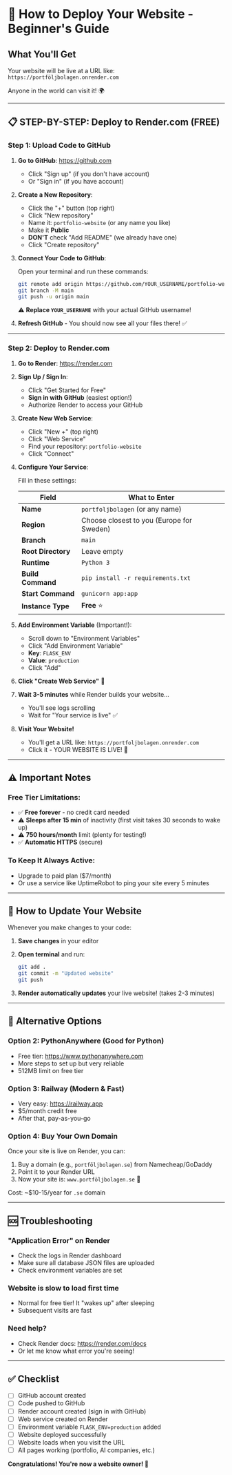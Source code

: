 # 🚀 How to Deploy Your Website - Beginner's Guide

## What You'll Get
Your website will be live at a URL like: `https://portföljbolagen.onrender.com`

Anyone in the world can visit it! 🌍

---

## 📋 **STEP-BY-STEP: Deploy to Render.com (FREE)**

### **Step 1: Upload Code to GitHub**

1. **Go to GitHub**: https://github.com
   - Click "Sign up" (if you don't have account)
   - Or "Sign in" (if you have account)

2. **Create a New Repository**:
   - Click the "+" button (top right)
   - Click "New repository"
   - Name it: `portfolio-website` (or any name you like)
   - Make it **Public**
   - **DON'T** check "Add README" (we already have one)
   - Click "Create repository"

3. **Connect Your Code to GitHub**:
   
   Open your terminal and run these commands:
   
   ```bash
   git remote add origin https://github.com/YOUR_USERNAME/portfolio-website.git
   git branch -M main
   git push -u origin main
   ```
   
   ⚠️ **Replace `YOUR_USERNAME`** with your actual GitHub username!

4. **Refresh GitHub** - You should now see all your files there! ✅

---

### **Step 2: Deploy to Render.com**

1. **Go to Render**: https://render.com

2. **Sign Up / Sign In**:
   - Click "Get Started for Free"
   - **Sign in with GitHub** (easiest option!)
   - Authorize Render to access your GitHub

3. **Create New Web Service**:
   - Click "New +" (top right)
   - Click "Web Service"
   - Find your repository: `portfolio-website`
   - Click "Connect"

4. **Configure Your Service**:
   
   Fill in these settings:
   
   | Field | What to Enter |
   |-------|---------------|
   | **Name** | `portfoljbolagen` (or any name) |
   | **Region** | Choose closest to you (Europe for Sweden) |
   | **Branch** | `main` |
   | **Root Directory** | Leave empty |
   | **Runtime** | `Python 3` |
   | **Build Command** | `pip install -r requirements.txt` |
   | **Start Command** | `gunicorn app:app` |
   | **Instance Type** | **Free** ⭐ |

5. **Add Environment Variable** (Important!):
   - Scroll down to "Environment Variables"
   - Click "Add Environment Variable"
   - **Key**: `FLASK_ENV`
   - **Value**: `production`
   - Click "Add"

6. **Click "Create Web Service"** 🎉

7. **Wait 3-5 minutes** while Render builds your website...
   - You'll see logs scrolling
   - Wait for "Your service is live" ✅

8. **Visit Your Website!**
   - You'll get a URL like: `https://portfoljbolagen.onrender.com`
   - Click it - YOUR WEBSITE IS LIVE! 🎊

---

## ⚠️ **Important Notes**

### Free Tier Limitations:
- ✅ **Free forever** - no credit card needed
- ⚠️ **Sleeps after 15 min** of inactivity (first visit takes 30 seconds to wake up)
- ⚠️ **750 hours/month** limit (plenty for testing!)
- ✅ **Automatic HTTPS** (secure)

### To Keep It Always Active:
- Upgrade to paid plan ($7/month)
- Or use a service like UptimeRobot to ping your site every 5 minutes

---

## 🔄 **How to Update Your Website**

Whenever you make changes to your code:

1. **Save changes** in your editor

2. **Open terminal** and run:
   ```bash
   git add .
   git commit -m "Updated website"
   git push
   ```

3. **Render automatically updates** your live website! (takes 2-3 minutes)

---

## 🎯 **Alternative Options**

### **Option 2: PythonAnywhere** (Good for Python)
- Free tier: https://www.pythonanywhere.com
- More steps to set up but very reliable
- 512MB limit on free tier

### **Option 3: Railway** (Modern & Fast)
- Very easy: https://railway.app
- $5/month credit free
- After that, pay-as-you-go

### **Option 4: Buy Your Own Domain**
Once your site is live on Render, you can:
1. Buy a domain (e.g., `portföljbolagen.se`) from Namecheap/GoDaddy
2. Point it to your Render URL
3. Now your site is: `www.portföljbolagen.se` 🎉

Cost: ~$10-15/year for `.se` domain

---

## 🆘 **Troubleshooting**

### "Application Error" on Render
- Check the logs in Render dashboard
- Make sure all database JSON files are uploaded
- Check environment variables are set

### Website is slow to load first time
- Normal for free tier! It "wakes up" after sleeping
- Subsequent visits are fast

### Need help?
- Check Render docs: https://render.com/docs
- Or let me know what error you're seeing!

---

## ✅ **Checklist**

- [ ] GitHub account created
- [ ] Code pushed to GitHub  
- [ ] Render account created (sign in with GitHub)
- [ ] Web service created on Render
- [ ] Environment variable `FLASK_ENV=production` added
- [ ] Website deployed successfully
- [ ] Website loads when you visit the URL
- [ ] All pages working (portfolio, AI companies, etc.)

**Congratulations! You're now a website owner! 🎉**


